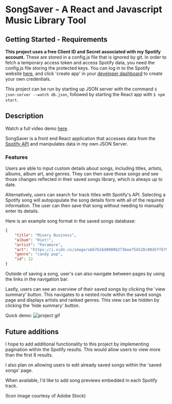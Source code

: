 # SongSaver - A React and Javascript Music Library Tool

## Getting Started - Requirements

**This project uses a free Client ID and Secret associated with my Spotify account.** These are stored in a config.js file that is ignored by git. In order to fetch a temporary access token and access Spotify data, you need the config.js file storing the protected keys. You can log in to the Spotify website [here](https://accounts.spotify.com/en/login?continue=https%3A%2F%2Faccounts.spotify.com%2Foauth2%2Fv2%2Fauth%3Fresponse_type%3Dnone%26client_id%3Dcfe923b2d660439caf2b557b21f31221%26scope%3Demail%2Bopenid%2Bprofile%2Buser-self-provisioning%26redirect_uri%3Dhttps%253A%252F%252Fdeveloper.spotify.com%252Floggedin%26state%3D1bda5925-aabf-40c9-b4f5-e89a0e0853a6), and click 'create app' in your [developer dashboard](https://developer.spotify.com/dashboard) to create your own credentials.

This project can be run by starting up JSON server with the command `$ json-server --watch db.json`, followed by starting the React app with `$ npm start`.

## Description

Watch a full video demo [here](https://www.youtube.com/watch?v=L_Qn57NEsPI).

SongSaver is a front end React application that accesses data from the [Spotify API](https://developer.spotify.com/documentation/web-api) and manipulates data in my own JSON Server.

### Features

Users are able to input custom details about songs, including titles, artists, albums, album art, and genres. They can then save those songs and see those changes reflected in their saved songs library, which is always up to date.

Alternatively, users can search for track titles with Spotify's API. Selecting a Spotify song will autopopulate the song details form with all of the required information. The user can then save that song without needing to manually enter its details.

Here is an example song format in the saved songs database:

```JSON
{
    "title": "Misery Business",
    "album": "Riot!",
    "artist": "Paramore",
    "art": "https://i.scdn.co/image/ab67616d0000b273bee754528c08d5ff6799a1eb",
    "genre": "candy pop",
    "id": 12
}
```

Outside of saving a song, user's can also navigate between pages by using the links in the navigation bar.

Lastly, users can see an overview of their saved songs by clicking the 'view summary' button. This navigates to a nested route within the saved songs page and displays artists and ranked genres. This view can be hidden by clicking the 'hide summary' button.

Quick demo:
![project gif](https://github.com/khamerling-potts/phase-2-project/blob/main/src/demo.gif)

## Future additions

I hope to add additional functionality to this project by implementing pagination within the Spotify results. This would allow users to view more than the first 8 results.

I also plan on allowing users to edit already saved songs within the 'saved songs' page.

When available, I'd like to add song previews embedded in each Spotify track.

(Icon image courtesy of Adobe Stock)
